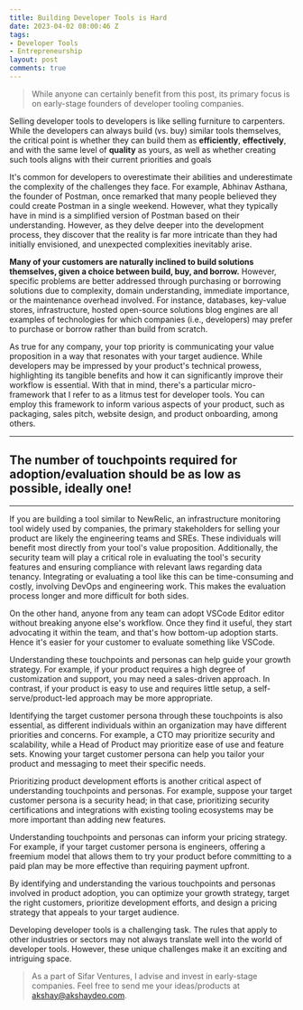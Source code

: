```yaml
---
title: Building Developer Tools is Hard
date: 2023-04-02 08:00:46 Z
tags:
- Developer Tools
- Entrepreneurship
layout: post
comments: true
---
```


> While anyone can certainly benefit from this post, its primary focus is on early-stage founders of developer tooling companies.

Selling developer tools to developers is like selling furniture to carpenters. While the developers can always build (vs. buy) similar tools themselves, the critical point is whether they can build them as **efficiently**, **effectively**, and with the same level of **quality** as yours, as well as whether creating such tools aligns with their current priorities and goals

It's common for developers to overestimate their abilities and underestimate the complexity of the challenges they face. For example, Abhinav Asthana, the founder of Postman, once remarked that many people believed they could create Postman in a single weekend. However, what they typically have in mind is a simplified version of Postman based on their understanding. However, as they delve deeper into the development process, they discover that the reality is far more intricate than they had initially envisioned, and unexpected complexities inevitably arise.

**Many of your customers are naturally inclined to build solutions themselves, given a choice between build, buy, and borrow.** However, specific problems are better addressed through purchasing or borrowing solutions due to complexity, domain understanding, immediate importance, or the maintenance overhead involved. For instance, databases, key-value stores, infrastructure, hosted open-source solutions blog engines are all examples of technologies for which companies (i.e., developers) may prefer to purchase or borrow rather than build from scratch.

As true for any company, your top priority is communicating your value proposition in a way that resonates with your target audience. While developers may be impressed by your product's technical prowess, highlighting its tangible benefits and how it can significantly improve their workflow is essential. With that in mind, there's a particular micro-framework that I refer to as a litmus test for developer tools. You can employ this framework to inform various aspects of your product, such as packaging, sales pitch, website design, and product onboarding, among others.

---

## The number of touchpoints required for adoption/evaluation should be as low as possible, ideally one!

---

If you are building a tool similar to NewRelic, an infrastructure monitoring tool widely used by companies, the primary stakeholders for selling your product are likely the engineering teams and SREs. These individuals will benefit most directly from your tool's value proposition. Additionally, the security team will play a critical role in evaluating the tool's security features and ensuring compliance with relevant laws regarding data tenancy. Integrating or evaluating a tool like this can be time-consuming and costly, involving DevOps and engineering work. This makes the evaluation process longer and more difficult for both sides.

On the other hand, anyone from any team can adopt VSCode Editor editor without breaking anyone else's workflow. Once they find it useful, they start advocating it within the team, and that's how bottom-up adoption starts. Hence it's easier for your customer to evaluate something like VSCode.

Understanding these touchpoints and personas can help guide your growth strategy. For example, if your product requires a high degree of customization and support, you may need a sales-driven approach. In contrast, if your product is easy to use and requires little setup, a self-serve/product-led approach may be more appropriate.

Identifying the target customer persona through these touchpoints is also essential, as different individuals within an organization may have different priorities and concerns. For example, a CTO may prioritize security and scalability, while a Head of Product may prioritize ease of use and feature sets. Knowing your target customer persona can help you tailor your product and messaging to meet their specific needs.

Prioritizing product development efforts is another critical aspect of understanding touchpoints and personas. For example, suppose your target customer persona is a security head; in that case, prioritizing security certifications and integrations with existing tooling ecosystems may be more important than adding new features.

Understanding touchpoints and personas can inform your pricing strategy. For example, if your target customer persona is engineers, offering a freemium model that allows them to try your product before committing to a paid plan may be more effective than requiring payment upfront.

By identifying and understanding the various touchpoints and personas involved in product adoption, you can optimize your growth strategy, target the right customers, prioritize development efforts, and design a pricing strategy that appeals to your target audience.

Developing developer tools is a challenging task. The rules that apply to other industries or sectors may not always translate well into the world of developer tools. However, these unique challenges make it an exciting and intriguing space.

> As a part of Sifar Ventures, I advise and invest in early-stage companies. Feel free to send me your ideas/products at akshay@akshaydeo.com.
